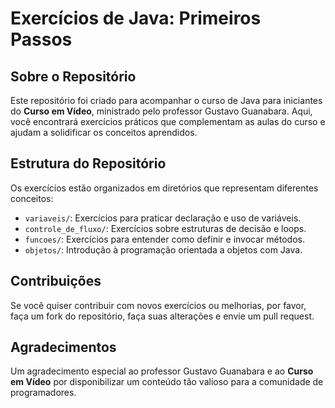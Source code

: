 # Exercícios de Java: Primeiros Passos

## Sobre o Repositório

Este repositório foi criado para acompanhar o curso de Java para iniciantes do **Curso em Vídeo**, ministrado pelo professor Gustavo Guanabara. Aqui, você encontrará exercícios práticos que complementam as aulas do curso e ajudam a solidificar os conceitos aprendidos.

## Estrutura do Repositório

Os exercícios estão organizados em diretórios que representam diferentes conceitos:

- `variaveis/`: Exercícios para praticar declaração e uso de variáveis.
- `controle_de_fluxo/`: Exercícios sobre estruturas de decisão e loops.
- `funcoes/`: Exercícios para entender como definir e invocar métodos.
- `objetos/`: Introdução à programação orientada a objetos com Java.

## Contribuições

Se você quiser contribuir com novos exercícios ou melhorias, por favor, faça um fork do repositório, faça suas alterações e envie um pull request.

## Agradecimentos

Um agradecimento especial ao professor Gustavo Guanabara e ao **Curso em Vídeo** por disponibilizar um conteúdo tão valioso para a comunidade de programadores.
